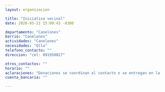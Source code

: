```yaml
---
layout: organizacion

title: "Iniciativa vecinal"
date: 2020-05-21 15:09:43 -0300

departamento: "Canelones"
barrio: "Canelones"
actividades: "Canelones"
necesidades: "Olla"
telefono_contacto: ""
direccion: "cel: 091950027"

otros_contactos: ""
horario: ""
aclaraciones: "Donaciones se coordinan al contacto o se entregan en la dirección"
cuenta_bancaria: ""

---
```

